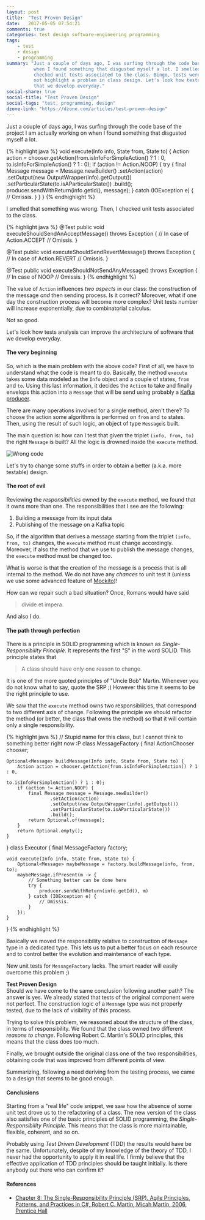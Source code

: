 ```yaml
---
layout: post
title:  "Test Proven Design"
date:   2017-05-05 07:54:21
comments: true
categories: test design software-engineering programming
tags:
    - test
    - design
    - programming
summary: "Just a couple of days ago, I was surfing through the code base of the project I am actually working on
          when I found something that disgusted myself a lot. I smelled that something was wrong. Then, I
          checked unit tests associated to the class. Bingo, tests were not complete. Tests' incompleteness did
          not highlight a problem in class design. Let's look how tests can improve the architecture of software
          that we develop everyday."
social-share: true
social-title: "Test Proven Design"
social-tags: "test, programming, design"
dzone-link: "https://dzone.com/articles/test-proven-design"
---
```


Just a couple of days ago, I was surfing through the code base of the project I am actually working on
when I found something that disgusted myself a lot.

{% highlight java %}
void execute(Info info, State from, State to) {
    Action action = chooser.getAction(from.isInfoForSimpleAction() ? 1 : 0,
                                      to.isInfoForSimpleAction() ? 1 : 0);
    if (action != Action.NOOP) {
        try {
            final Message message = Message.newBuilder()
                    .setAction(action)
                    .setOutput(new OutputWrapper(info).getOutput())
                    .setParticularState(to.isAParticularState())
                    .build();
            producer.sendWithReturn(info.getId(), message);
        } catch (IOException e) {
            // Omissis.
        }
    }
}
{% endhighlight %}

I smelled that something was wrong. Then, I checked unit tests associated to the class.

{% highlight java %}
@Test
public void executeShouldSendAnAcceptMessage() throws Exception {
    // In case of Action.ACCEPT
    // Omissis.
}

@Test
public void executeShouldSendRevertMessage() throws Exception {
    // In case of Action.REVERT
    // Omissis.
}

@Test
public void executeShouldNotSendAnyMessage() throws Exception {
    // In case of NOOP
    // Omissis.
}
{% endhighlight %}

The value of `Action` influences *two aspects* in our class: the construction of the message *and*
then sending process. Is it correct? Moreover, what if one day the construction process will become
more complex? Unit tests number will increase exponentially, due to combinatorial calculus.

Not so good.

Let's look how tests analysis can improve the architecture of software that we develop everyday.

#### The very beginning

So, which is the main problem with the above code? First of all, we have to understand what the
code is meant to do. Basically, the method `execute` takes some data modeled as the `Info` object
and a couple of states, `from` and `to`. Using this last information, it decides the `Action` to
take and finally envelops this action into a `Message` that will be send using probably a
[Kafka producer](https://kafka.apache.org/documentation/#producerapi).

There are many operations involved for a single method, aren't there? To choose the action some
algorithms is performed on `from` and `to` states. Then, using the result of such logic, an object
of type `Message`is built.

The main question is: how can I test that given the triplet `(info, from, to)` the right `Message`
is built? All the logic is drowned inside the `execute` method.

![Wrong code](https://i.imgflip.com/1o7wsm.jpg)

Let's try to change some stuffs in order to obtain a better (a.k.a. more testable) design.

#### The root of evil

Reviewing the *responsibilities* owned by the `execute` method, we found that it owns more than one.
The responsibilities that I see are the following:

 1. Building a message from its input data
 2. Publishing of the message on a Kafka topic

So, if the algorithm that derives a message starting from the triplet `(info, from, to)` changes,
the `execute` method must change accordingly. Moreover, if also the method that we use to
publish the message changes, the `execute` method must be changed too.

What is worse is that the creation of the message is a process that is all internal to the method.
We do not have any *chances* to unit test it (unless we use some advanced feature of
[Mockito](http://site.mockito.org/))!

How can we repair such a bad situation? Once, Romans would have said

> divide et impera.

And also I do.

#### The path through perfection

There is a principle in SOLID programming which is known as *Single-Responsibility Principle*. It
represents the first "S" in the word SOLID. This principle states that

> A class should have only one reason to change.

It is one of the more quoted principles of "Uncle Bob" Martin. Whenever you do not know what to say,
quote the SRP ;) However this time it seems to be the right principle to use.

We saw that the `execute` method owns two responsibilities, that correspond to two different axis of
change. Following the principle we should refactor the method (or better, the class that owns the method)
so that it will contain only a single responsibility.

{% highlight java %}
// Stupid name for this class, but I cannot think to something better right now :P
class MessageFactory {
    final ActionChooser chooser;

    Optional<Message> buildMessage(Info info, State from, State to) {
        Action action = chooser.getAction(from.isInfoForSimpleAction() ? 1 : 0,
                                                  to.isInfoForSimpleAction() ? 1 : 0);
        if (action != Action.NOOP) {
            final Message message = Message.newBuilder()
                    .setAction(action)
                    .setOutput(new OutputWrapper(info).getOutput())
                    .setParticularState(to.isAParticularState())
                    .build();
            return Optional.of(message);
        }
        return Optional.empty();
    }
}
class Executor {
    final MessageFactory factory;

    void execute(Info info, State from, State to) {
        Optional<Message> maybeMessage = factory.buildMessage(info, from, to);
        maybeMessage.ifPresent(m -> {
            // Something better can be done here
            try {
                producer.sendWithReturn(info.getId(), m)
            } catch (IOException e) {
                // Omissis.
            }
        });
    }
}
{% endhighlight %}

Basically we moved the responsibility relative to construction of `Message` type in a dedicated type. This
lets us to put a better focus on each resource and to control better the evolution and maintenance of each
type.

New unit tests for `MessageFactory` lacks. The smart reader will easily overcome this problem ;)

**Test Proven Design**<br />
Should we have come to the same conclusion following another path? The answer is yes. We already stated
that tests of the original component were not perfect. The construction logic of a `Message` type was
not properly tested, due to the lack of visibility of this process.

Trying to solve this problem, we reasoned about the structure of the class, in terms of responsibility.
We found that the class owned two different *reasons to change*. Following Robert C. Martin's SOLID
principles, this means that the class does too much.

Finally, we brought outside the original class one of the two responsibilities, obtaining code that was
improved from different points of view.

Summarizing, following a need deriving from the testing process, we came to a design that seems to be
good enough.

#### Conclusions
Starting from a "real life" code snippet, we saw how the absence of some unit test drove us to the
refactoring of a class. The new version of the class also satisfies one of the basic principles of SOLID programming,
the *Single-Responsibility Principle*. This means that the class is more maintainable, flexible, coherent,
and so on.

Probably using *Test Driven Development* (TDD) the results would have be the same. Unfortunately, despite of my
knowledge of the theory of TDD, I never had the opportunity to apply it in real life. I firmly believe that
the effective application of TDD principles should be taught initially. Is there anybody out there who can
confirm it?

#### References

 - [Chapter 8: The Single-Responsibility Principle (SRP). Agile Principles, Patterns, and Practices in C#,
 Robert C. Martin, Micah Martin, 2006, Prentice Hall](https://www.amazon.it/Agile-Principles-Patterns-Practices-C/dp/0131857258)
